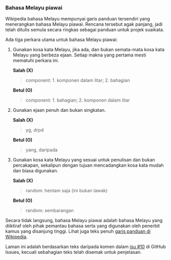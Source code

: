 ---
---

### Bahasa Melayu piawai

Wikipedia bahasa Melayu mempunyai garis panduan tersendiri
yang menerangkan bahasa Melayu piawai. Rencana tersebut agak
panjang, jadi telah ditulis semula secara ringkas sebagai
panduan untuk projek suaikata.

Ada tiga perkara utama untuk bahasa Melayu piawai:

1. Gunakan kosa kata Melayu, jika ada, dan bukan semata-mata
kosa kata Melayu yang berbeza ejaan. Setiap makna yang
pertama mesti mematuhi perkara ini.

    **Salah (X)**
    > component: 1. komponen dalam litar; 2. bahagian

    **Betul (O)**
    > component: 1. bahagian; 2. komponen dalam litar

2. Gunakan ejaan penuh dan bukan singkatan.

    **Salah (X)**
    > yg, drpd

    **Betul (O)**
    > yang, daripada

3. Gunakan kosa kata Melayu yang sesuai untuk penulisan dan
bukan percakapan, sekalipun dengan tujuan mencadangkan kosa
kata mudah dan biasa digunakan.

    **Salah (X)**
    > random: hentam saja (ini bukan lawak)

    **Betul (O)**
    > random: sembarangan

Secara tidak langsung, bahasa Melayu piawai adalah bahasa
Melayu yang diiktiraf oleh pihak pemantau bahasa serta yang
digunakan oleh penerbit kamus yang disanjung tinggi. Lihat
juga teks penuh [garis panduan di Wikipedia][wpp].

Laman ini adalah berdasarkan teks daripada komen dalam
[isu #10][#10] di GitHub Issues, kecuali sebahagian teks
telah disemak untuk penjelasan.


  [wpp]: https://ms.wikipedia.org/wiki/Wikipedia:Gunakan_bahasa_Melayu_piawai
  [#10]: https://github.com/kmubiin/suaikata/issues/10
